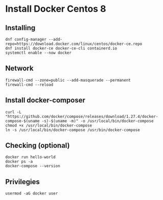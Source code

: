 # Install Docker Centos 8

## Installing
```console
dnf config-manager --add-repo=https://download.docker.com/linux/centos/docker-ce.repo
dnf install docker-ce docker-ce-cli containerd.io
systemctl enable --now docker
```

## Network
```console
firewall-cmd --zone=public --add-masquerade --permanent
firewall-cmd --reload
```

## Install docker-composer
```console
curl -L "https://github.com/docker/compose/releases/download/1.27.4/docker-compose-$(uname -s)-$(uname -m)" -o /usr/local/bin/docker-compose
chmod +x /usr/local/bin/docker-compose
ln -s /usr/local/bin/docker-compose /usr/bin/docker-compose
```

## Checking (optional)
```console
docker run hello-world
docker ps -a
docker-compose --version
```

## Privilegies
```console
usermod -aG docker user
```
